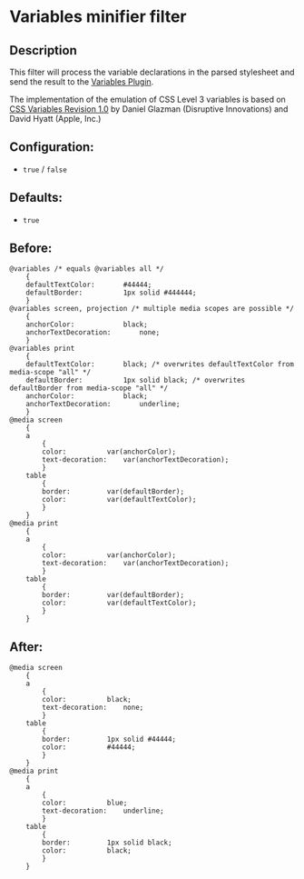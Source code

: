 # Variables minifier filter #

## Description ##
This filter will process the variable declarations in the parsed stylesheet and send the result to the
[Variables Plugin](MinifierPluginVariables.md).

The implementation of the emulation of CSS Level 3 variables is based on
[CSS Variables Revision 1.0](http://disruptive-innovations.com/zoo/cssvariables/) by Daniel Glazman
(Disruptive Innovations) and David Hyatt (Apple, Inc.)

## Configuration: ##
  * `true` / `false`

## Defaults: ##
  * `true`

## Before: ##
```
@variables /* equals @variables all */
	{
	defaultTextColor:		#44444;
	defaultBorder:			1px solid #444444;
	}
@variables screen, projection /* multiple media scopes are possible */
	{
	anchorColor:			black;
	anchorTextDecoration:		none;
	}
@variables print
	{
	defaultTextColor:		black; /* overwrites defaultTextColor from media-scope "all" */
	defaultBorder:			1px solid black; /* overwrites defaultBorder from media-scope "all" */
	anchorColor:			black;
	anchorTextDecoration:		underline;
	}
@media screen
	{
	a
		{
		color:			var(anchorColor);
		text-decoration:	var(anchorTextDecoration);
		}
	table
		{
		border:			var(defaultBorder);
		color:			var(defaultTextColor);
		}
	}
@media print
	{
	a
		{
		color:			var(anchorColor);
		text-decoration:	var(anchorTextDecoration);
		}
	table
		{
		border:			var(defaultBorder);
		color:			var(defaultTextColor);
		}
	}
```

## After: ##
```
@media screen
	{
	a
		{
		color:			black;
		text-decoration:	none;
		}
	table
		{
		border:			1px solid #44444;
		color:			#44444;
		}
	}
@media print
	{
	a
		{
		color:			blue;
		text-decoration:	underline;
		}
	table
		{
		border:			1px solid black;
		color:			black;
		}
	}
```